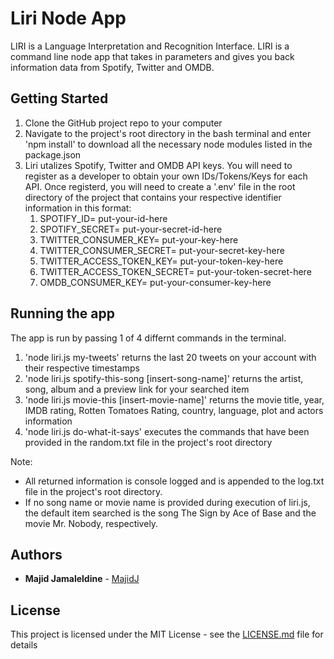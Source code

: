 # Liri Node App

LIRI is a Language Interpretation and Recognition Interface. LIRI is a command line node app that takes in parameters and gives you back information data from Spotify, Twitter and OMDB.

## Getting Started

1. Clone the GitHub project repo to your computer 
2. Navigate to the project's root directory in the bash terminal and enter 'npm install' to download all the necessary node modules listed in the package.json
3. Liri utalizes Spotify, Twitter and OMDB API keys. You will need to register as a developer to obtain your own IDs/Tokens/Keys for each API. Once registerd, you will need to create a '.env' file in the root directory of the project that contains your respective identifier information in this format:
    1. SPOTIFY_ID= put-your-id-here
    2. SPOTIFY_SECRET= put-your-secret-id-here
    3. TWITTER_CONSUMER_KEY= put-your-key-here
    4. TWITTER_CONSUMER_SECRET= put-your-secret-key-here
    5. TWITTER_ACCESS_TOKEN_KEY= put-your-token-key-here
    6. TWITTER_ACCESS_TOKEN_SECRET= put-your-token-secret-here
    7. OMDB_CONSUMER_KEY= put-your-consumer-key-here

## Running the app

The app is run by passing 1 of 4 differnt commands in the terminal.
1. 'node liri.js my-tweets' returns the last 20 tweets on your account with their respective timestamps
2. 'node liri.js spotify-this-song [insert-song-name]' returns the artist, song, album and a preview link for your searched item
3. 'node liri.js movie-this [insert-movie-name]' returns the movie title, year, IMDB rating, Rotten Tomatoes Rating, country, language, plot and actors information
4. 'node liri.js do-what-it-says' executes the commands that have been provided in the random.txt file in the project's root directory

Note:
* All returned information is console logged and is appended to the log.txt file in the project's root directory.
* If no song name or movie name is provided during execution of liri.js, the default item searched is the song The Sign by Ace of Base and the movie Mr. Nobody, respectively.

## Authors

* **Majid Jamaleldine** - [MajidJ](https://github.com/MajidJ)

## License

This project is licensed under the MIT License - see the [LICENSE.md](LICENSE.md) file for details
